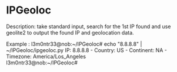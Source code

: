 # IPGeoloc

Description: take standard input, search for the 1st IP found and use geolite2 to output the found IP and geolocation data.

Example :
l3m0ntr33@nob:~/IPGeoloc# echo "8.8.8.8" | ~/IPGeoloc/ipgeoloc.py
IP: 8.8.8.8 -  Country: US -  Continent: NA -  Timezone: America/Los_Angeles  
l3m0ntr33@nob:~/IPGeoloc#
